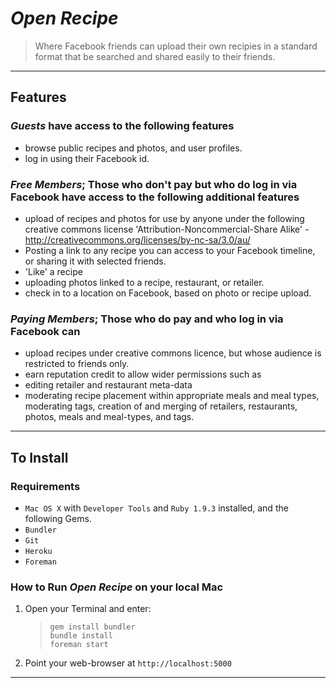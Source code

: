 _Open Recipe_
===========

> Where Facebook friends can upload their own recipies in a standard format
> that be searched and shared easily to their friends.

---

## Features

### _Guests_ have access to the following features

* browse public recipes and photos, and user profiles.
* log in using their Facebook id.

### _Free Members_; Those who don't pay but who do log in via Facebook have access to the following additional features

* upload of recipes and photos for use by anyone under the following
creative commons license 'Attribution-Noncommercial-Share Alike' -
http://creativecommons.org/licenses/by-nc-sa/3.0/au/
* Posting a link to any recipe you can access to your Facebook
timeline, or sharing it with selected friends.
* 'Like' a recipe
* uploading photos linked to a recipe, restaurant, or retailer.
* check in to a location on Facebook, based on photo or recipe upload.

### _Paying Members_; Those who do pay and who log in via Facebook can

* upload recipes under creative commons licence, but whose audience is
restricted to friends only.
* earn reputation credit to allow wider permissions such as
 * editing retailer and restaurant meta-data
 * moderating recipe placement within appropriate meals and meal
types, moderating tags, creation of and merging of retailers,
restaurants, photos, meals and meal-types, and tags.

---

## To Install

### Requirements

* `Mac OS X` with `Developer Tools` and `Ruby 1.9.3` installed, and the following Gems.
 * `Bundler`
 * `Git`
 * `Heroku`
 * `Foreman`

### How to Run _Open Recipe_ on your local Mac

1. Open your Terminal and enter:  
    > `gem install bundler`  
    > `bundle install`  
    > `foreman start`

2. Point your web-browser at `http://localhost:5000`

---
